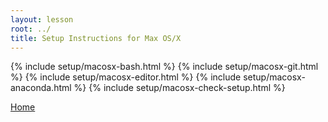 ```yaml
---
layout: lesson
root: ../
title: Setup Instructions for Max OS/X
---
```

{% include setup/macosx-bash.html %}
{% include setup/macosx-git.html %}
{% include setup/macosx-editor.html %}
{% include setup/macosx-anaconda.html %}
{% include setup/macosx-check-setup.html %}

[Home](../index.html#setup)
